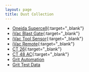 ```yaml
---
layout: page
title: Dust Collection
---
```


- [Oneida Supercell](manuals/dc_manual.pdf){:target="_blank"}
- [iVac Blast Gate](manuals/ivac_gate_manual.pdf){:target="_blank"}
- [iVac Tool Sensor](manuals/ivac_sensor_manual.pdf){:target="_blank"}
- [iVac Remote](manuals/ivac_remote_manual.pdf){:target="_blank"}
- [CT 26](manuals/ct26.pdf){:target="_blank"}
- [CT 48 AC](manuals/ct36ac.pdf){:target="_blank"}
- [Grit Automation](manuals/grit_manual_short.pdf)
- [Grit Test Data](files/grit_test_data.json)